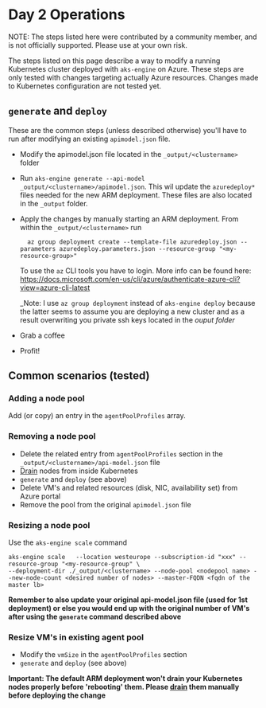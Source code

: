 # Day 2 Operations

NOTE: The steps listed here were contributed by a community member, and is not officially supported. Please use at your own risk.

The steps listed on this page describe a way to modify a running Kubernetes cluster deployed with `aks-engine` on Azure. These steps are only tested with changes targeting actually Azure resources. Changes made to Kubernetes configuration are not tested yet.

## `generate` and `deploy`

These are the common steps (unless described otherwise) you'll have to run after modifying an existing `apimodel.json` file.

* Modify the apimodel.json file located in the `_output/<clustername>` folder
* Run `aks-engine generate --api-model _output/<clustername>/apimodel.json`. This wil update the `azuredeploy*` files needed for the new ARM deployment. These files are also located in the `_output` folder.
* Apply the changes by manually starting an ARM deployment. From within the  `_output/<clustername>` run

        az group deployment create --template-file azuredeploy.json --parameters azuredeploy.parameters.json --resource-group "<my-resource-group>"

  To use the `az` CLI tools you have to login. More info can be found here: https://docs.microsoft.com/en-us/cli/azure/authenticate-azure-cli?view=azure-cli-latest

  _Note: I use `az group deployment` instead of `aks-engine deploy` because the latter seems to assume you are deploying a new cluster and as a result overwriting you private ssh keys located in the _ouput folder_

* Grab a coffee
* Profit!

## Common scenarios (tested)

### Adding a node pool

Add (or copy) an entry in the `agentPoolProfiles` array.

### Removing a node pool

* Delete the related entry from `agentPoolProfiles` section in the `_output/<clustername>/api-model.json` file
* [Drain](https://kubernetes.io/docs/tasks/administer-cluster/safely-drain-node/) nodes from inside Kubernetes
* `generate` and `deploy` (see above)
* Delete VM's and related resources (disk, NIC, availability set) from Azure portal
* Remove the pool from the original `apimodel.json` file

### Resizing a node pool

Use the `aks-engine scale` command

    aks-engine scale   --location westeurope --subscription-id "xxx" --resource-group "<my-resource-group" \
    --deployment-dir ./_output/<clustername> --node-pool <nodepool name> --new-node-count <desired number of nodes> --master-FQDN <fqdn of the master lb>

**Remember to also update your original api-model.json file (used for 1st deployment) or else you would end up with the original number of VM's after using the `generate` command described above**

### Resize VM's in existing agent pool

* Modify the `vmSize` in the  `agentPoolProfiles` section
* `generate` and `deploy` (see above)

**Important: The default ARM deployment won't drain your Kubernetes nodes properly before 'rebooting' them. Please [drain](https://kubernetes.io/docs/tasks/administer-cluster/safely-drain-node/) them manually before deploying the change**
